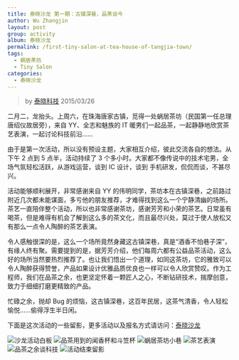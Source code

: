 ```yaml
---
title: 泰晓沙龙 第一期：古镇深巷，品茶谈今
author: Wu Zhangjin
layout: post
group: activity
album: 泰晓沙龙
permalink: /first-tiny-salon-at-tea-house-of-tangjia-town/
tags:
  - 蜗居茶坊
  - Tiny Salon
categories:
  - 泰晓沙龙
---
```


> by [泰晓科技][1]
> 2015/03/26

二月二，龙抬头。上周六，在珠海唐家古镇，觅得一处蜗居茶坊（民国第一任总理唐绍仪故居旁），来自 YY、全志和魅族的 IT 暖男们一起品茶，一起静静地欣赏茶艺表演，一起讨论科技前沿……

由于是第一次活动，所以没有预设主题，大家相互介绍，彼此交流各自的想法。从下午 2 点到 5 点半，活动持续了 3 个多小时。大家都不像传说中的技术宅男，全场气氛轻松活跃，从游戏运营，谈到 IC 设计，谈到 手机研发，侃侃而谈，不甚尽兴。

活动能够顺利展开，非常感谢来自 YY 的伟明同学，茶坊本在古镇深巷，之前路过附近几次都未能谋面，多亏他的朋友推荐，才难得找到这么一个宁静清幽的场所。茶艺一直陪伴整个活动，所以也非常感谢茶坊，感谢芳芳和小荣的茶艺。日常虽有喝茶，但是难得有机会了解到这么多的茶文化，而且最尽兴处，莫过于使人放松又有那么一点令人陶醉的茶艺表演。

令人感触很深的是，这么一个场所竟然身藏这古镇深巷，真是“酒香不怕巷子深”，有缘人终有聚。需要提到的是，据芳芳介绍，他们每周六都有公益品茶活动，这么好的场所当然要热烈推荐了。也让我们悟出一个道理，如同这茶坊，它的雅致可以令人陶醉获得赞誉，产品如果设计优雅品质优良也一样可以令人欣赏赞叹。作为工程师，我们在品茶之余，也更坚定怀着一颗匠人之心，不断钻研技术，揣摩创意，致力于细细打磨更精致的产品。

忙碌之余，抛却 Bug 的烦恼，这古镇深巷，这百年民居，这茶气清香，令人轻松愉悦……偷得浮生半日闲。

下面是这次活动的一些留影，更多活动以及报名方式请访问：[泰晓沙龙][2]

![沙龙活动白板][3] ![品茶用到的闻香杯和斗笠杯][4] ![蜗居茶坊小巷][5] ![茶艺表演][6] ![品茶之余谈科技][7] ![活动结束留影][8]





 [1]: http://tinylab.org
 [2]: /tinysalon/
 [3]: http://ww2.sinaimg.cn/bmiddle/005wLCQdjw1eqdlacahmej30ww18g12q.jpg
 [4]: http://ww4.sinaimg.cn/bmiddle/005wLCQdjw1eqdlahwg24j30ww18gdsz.jpg
 [5]: http://ww3.sinaimg.cn/bmiddle/005wLCQdjw1eqdla1sp5ij30nv0hsgoh.jpg
 [6]: http://ww2.sinaimg.cn/bmiddle/005wLCQdjw1eqdl9x46bwj30qo0zk78c.jpg
 [7]: http://ww3.sinaimg.cn/bmiddle/005wLCQdjw1eqdla02re0j30zk0qon2x.jpg
 [8]: http://ww2.sinaimg.cn/bmiddle/005wLCQdjw1eqdla7xy3mj30ww18gncr.jpg
